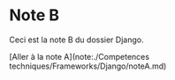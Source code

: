 # Note B

Ceci est la note B du dossier Django.

[Aller à la note A](note:./Competences techniques/Frameworks/Django/noteA.md)
